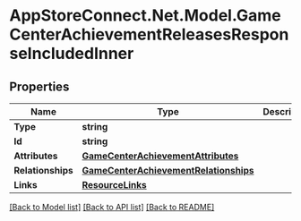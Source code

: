 # AppStoreConnect.Net.Model.GameCenterAchievementReleasesResponseIncludedInner

## Properties

Name | Type | Description | Notes
------------ | ------------- | ------------- | -------------
**Type** | **string** |  | 
**Id** | **string** |  | 
**Attributes** | [**GameCenterAchievementAttributes**](GameCenterAchievementAttributes.md) |  | [optional] 
**Relationships** | [**GameCenterAchievementRelationships**](GameCenterAchievementRelationships.md) |  | [optional] 
**Links** | [**ResourceLinks**](ResourceLinks.md) |  | [optional] 

[[Back to Model list]](../README.md#documentation-for-models) [[Back to API list]](../README.md#documentation-for-api-endpoints) [[Back to README]](../README.md)

